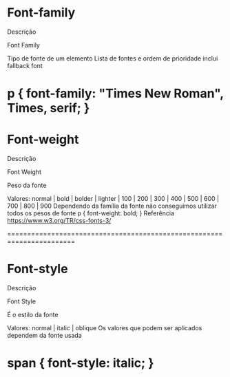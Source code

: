 # Font-family

Descrição

Font Family

Tipo de fonte de um elemento
Lista de fontes e ordem de prioridade
inclui fallback font

p {
font-family: "Times New Roman", Times, serif;
}
=======================================================================

# Font-weight

Descrição

Font Weight

Peso da fonte

Valores: normal | bold | bolder | lighter | 100 | 200 | 300 | 400 | 500 | 600 | 700 | 800 | 900
Dependendo da família da fonte não conseguimos utilizar todos os pesos de fonte
p {
font-weight: bold;
}
Referência
https://www.w3.org/TR/css-fonts-3/

=======================================================================

# Font-style

Descrição

Font Style

É o estilo da fonte

Valores: normal | italic | oblique
Os valores que podem ser aplicados dependem da fonte usada

span {
font-style: italic;
}
=======================================================================
